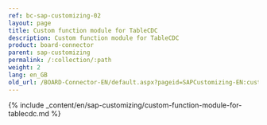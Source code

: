 ```yaml
---
ref: bc-sap-customizing-02
layout: page
title: Custom function module for TableCDC
description: Custom function module for TableCDC
product: board-connector
parent: sap-customizing
permalink: /:collection/:path
weight: 2
lang: en_GB
old_url: /BOARD-Connector-EN/default.aspx?pageid=SAPCustomizing-EN:custom-function-module-for-table-compression
---
```


{% include _content/en/sap-customizing/custom-function-module-for-tablecdc.md  %}